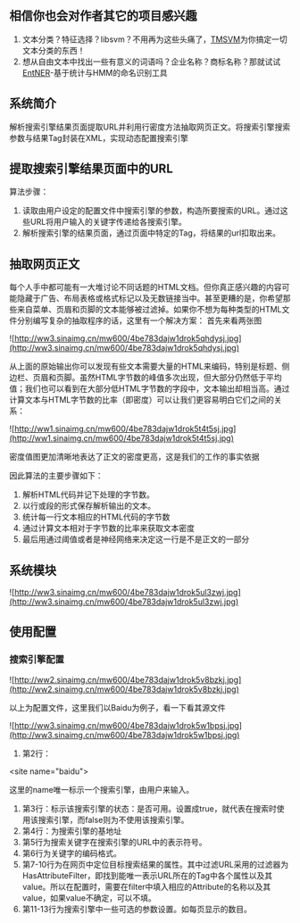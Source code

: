 ## 相信你也会对作者其它的项目感兴趣 ##
  1. 文本分类？特征选择？libsvm？不用再为这些头痛了，[TMSVM](https://code.google.com/p/tmsvm/)为你搞定一切文本分类的东西！
  1. 想从自由文本中找出一些有意义的词语吗？企业名称？商标名称？那就试试[EntNER](https://code.google.com/p/entner/)-基于统计与HMM的命名识别工具



## 系统简介 ##
解析搜索引擎结果页面提取URL并利用行密度方法抽取网页正文。将搜索引擎搜索参数与结果Tag封装在XML，实现动态配置搜索引擎


## 提取搜索引擎结果页面中的URL ##
算法步骤：
  1. 读取由用户设定的配置文件中搜索引擎的参数，构造所要搜索的URL。通过这些URL将用户输入的关键字传递给各搜索引擎。
  1. 解析搜索引擎的结果页面，通过页面中特定的Tag，将结果的url扣取出来。

## 抽取网页正文 ##
每个人手中都可能有一大堆讨论不同话题的HTML文档。但你真正感兴趣的内容可能隐藏于广告、布局表格或格式标记以及无数链接当中。甚至更糟的是，你希望那些来自菜单、页眉和页脚的文本能够被过滤掉。如果你不想为每种类型的HTML文件分别编写复杂的抽取程序的话，这里有一个解决方案：
首先来看两张图

![http://ww3.sinaimg.cn/mw600/4be783dajw1drok5qhdysj.jpg](http://ww3.sinaimg.cn/mw600/4be783dajw1drok5qhdysj.jpg)

从上面的原始输出你可以发现有些文本需要大量的HTML来编码，特别是标题、侧边栏、页眉和页脚。虽然HTML字节数的峰值多次出现，但大部分仍然低于平均值；我们也可以看到在大部分低HTML字节数的字段中，文本输出却相当高。通过计算文本与HTML字节数的比率（即密度）可以让我们更容易明白它们之间的关系：

![http://ww1.sinaimg.cn/mw600/4be783dajw1drok5t4t5sj.jpg](http://ww1.sinaimg.cn/mw600/4be783dajw1drok5t4t5sj.jpg)


密度值图更加清晰地表达了正文的密度更高，这是我们的工作的事实依据

因此算法的主要步骤如下：
  1. 解析HTML代码并记下处理的字节数。
  1. 以行或段的形式保存解析输出的文本。
  1. 统计每一行文本相应的HTML代码的字节数
  1. 通过计算文本相对于字节数的比率来获取文本密度
  1. 最后用通过阈值或者是神经网络来决定这一行是不是正文的一部分

## 系统模块 ##

![http://ww3.sinaimg.cn/mw600/4be783dajw1drok5ul3zwj.jpg](http://ww3.sinaimg.cn/mw600/4be783dajw1drok5ul3zwj.jpg)

## 使用配置 ##
### 搜索引擎配置 ###

![http://ww2.sinaimg.cn/mw600/4be783dajw1drok5v8bzkj.jpg](http://ww2.sinaimg.cn/mw600/4be783dajw1drok5v8bzkj.jpg)

以上为配置文件，这里我们以Baidu为例子，看一下看其源文件

![http://ww3.sinaimg.cn/mw600/4be783dajw1drok5w1bpsj.jpg](http://ww3.sinaimg.cn/mw600/4be783dajw1drok5w1bpsj.jpg)

  1. 第2行：

&lt;site name="baidu"&gt;

 这里的name唯一标示一个搜索引擎，由用户来输入。
  1. 第3行：标示该搜索引擎的状态：是否可用。设置成true，就代表在搜索时使用该搜索引擎，而false则为不使用该搜索引擎。
  1. 第4行：为搜索引擎的基地址
  1. 第5行为搜索关键字在搜索引擎的URL中的表示符号。
  1. 第6行为关键字的编码格式。
  1. 第7-10行为在网页中定位目标搜索结果的属性。其中过滤URL采用的过滤器为HasAttributeFilter，即找到能唯一表示URL所在的Tag中各个属性以及其value。所以在配置时，需要在filter中填入相应的Attribute的名称以及其value，如果value不确定，可以不填。
  1. 第11-13行为搜索引擎中一些可选的参数设置。如每页显示的数目。